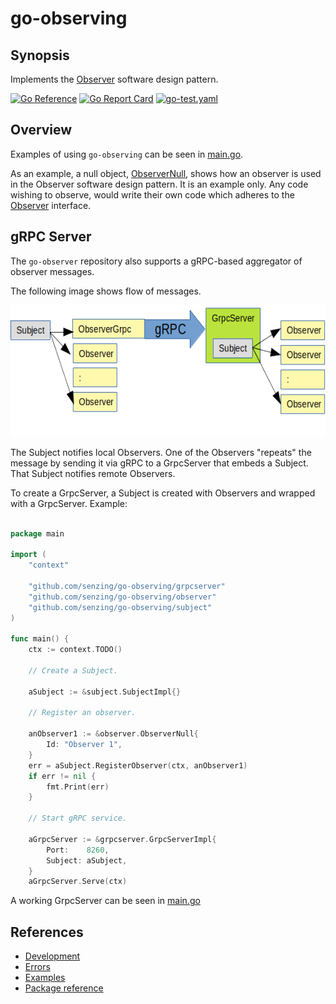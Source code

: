 # go-observing

## Synopsis

Implements the
[Observer](https://en.wikipedia.org/wiki/Observer_pattern)
software design pattern.

[![Go Reference](https://pkg.go.dev/badge/github.com/senzing/go-observing.svg)](https://pkg.go.dev/github.com/senzing/go-observing)
[![Go Report Card](https://goreportcard.com/badge/github.com/senzing/go-observing)](https://goreportcard.com/report/github.com/senzing/go-observing)
[![go-test.yaml](https://github.com/Senzing/go-observing/actions/workflows/go-test.yaml/badge.svg)](https://github.com/Senzing/go-observing/actions/workflows/go-test.yaml)

## Overview

Examples of using `go-observing` can be seen in
[main.go](main.go).

As an example, a null object,
[ObserverNull](observer/observer_null.go),
shows how an observer is used in the Observer software design pattern.
It is an example only.
Any code wishing to observe, would write their own code
which adheres to the
[Observer](observer/main.go)
interface.

## gRPC Server

The `go-observer` repository also supports a gRPC-based aggregator of observer messages.

The following image shows flow of messages.

![Image of architecture](docs/img/repeater.png)

The Subject notifies local Observers.  One of the Observers "repeats"
the message by sending it via gRPC to a GrpcServer that embeds a Subject.
That Subject notifies remote Observers.

To create a GrpcServer, a Subject is created with Observers and wrapped with a GrpcServer.
Example:

```go

package main

import (
    "context"

    "github.com/senzing/go-observing/grpcserver"
    "github.com/senzing/go-observing/observer"
    "github.com/senzing/go-observing/subject"
)

func main() {
    ctx := context.TODO()

    // Create a Subject.

    aSubject := &subject.SubjectImpl{}

    // Register an observer.

    anObserver1 := &observer.ObserverNull{
        Id: "Observer 1",
    }
    err = aSubject.RegisterObserver(ctx, anObserver1)
    if err != nil {
        fmt.Print(err)
    }

    // Start gRPC service.

    aGrpcServer := &grpcserver.GrpcServerImpl{
        Port:    8260,
        Subject: aSubject,
    }
    aGrpcServer.Serve(ctx)
```

A working GrpcServer can be seen in
[main.go](main.go)

## References

- [Development](docs/development.md)
- [Errors](docs/errors.md)
- [Examples](docs/examples.md)
- [Package reference](https://pkg.go.dev/github.com/senzing/go-observing)
